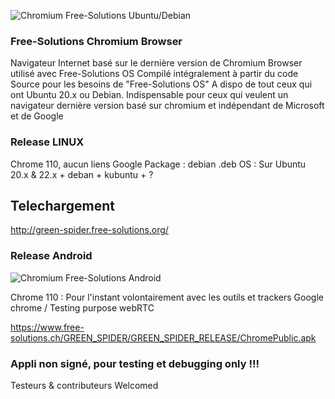 ![Chromium Free-Solutions Ubuntu/Debian](https://webrtc.free-solutions.org/images/chromium96.png)
### Free-Solutions Chromium Browser 
Navigateur Internet basé sur le dernière version de Chromium
Browser utilisé avec Free-Solutions OS 
Compilé intégralement à partir du code Source pour les besoins de "Free-Solutions OS"
A dispo de tout ceux qui ont Ubuntu 20.x ou Debian.
Indispensable pour ceux qui veulent un navigateur dernière version basé sur chromium et indépendant de Microsoft et de Google

### Release LINUX
Chrome 110, aucun liens Google
Package : debian .deb
OS : Sur Ubuntu 20.x & 22.x + deban + kubuntu + ? 

## Telechargement
http://green-spider.free-solutions.org/

### Release Android
![Chromium Free-Solutions Android](https://webrtc.free-solutions.org/images/screenshot23.png)

Chrome 110 : Pour l'instant volontairement avec les outils et trackers Google chrome / Testing purpose webRTC

https://www.free-solutions.ch/GREEN_SPIDER/GREEN_SPIDER_RELEASE/ChromePublic.apk

### Appli non signé, pour testing et debugging only !!!

Testeurs & contributeurs Welcomed
